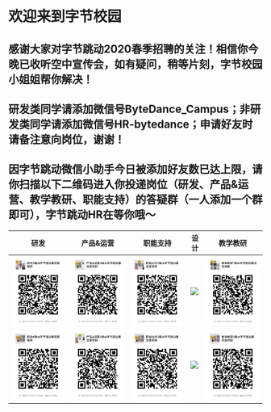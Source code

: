 # 欢迎来到字节校园  
## 感谢大家对字节跳动2020春季招聘的关注！相信你今晚已收听空中宣传会，如有疑问，稍等片刻，字节校园小姐姐帮你解决！  
## **研发**类同学请添加微信号ByteDance_Campus；**非研发**类同学请添加微信号HR-bytedance；申请好友时请备注意向岗位，谢谢！  
## 因字节跳动微信小助手今日被添加好友数已达上限，请你扫描以下二维码进入你投递岗位（研发、产品&运营、教学教研、职能支持）的答疑群（一人添加一个群即可），字节跳动HR在等你哦～  


|                  研发    |  产品&运营   |   职能支持   |设计| 教学教研 |
| ----------------------------------------------------------- | ---- | ---- |---|---|
|      ![](./研发5.jpeg) |  ![](./产品6.jpeg)    |   ![](./职能2.jpeg)   |![](./设计1.jpeg)|![](./教学教研1.jpeg)|
| ![](./研发6.jpeg)| ![](./产品7.jpeg)|![](./职能3.jpeg)|![](./设计2.jpeg)|![](./教研2.jpeg)|
